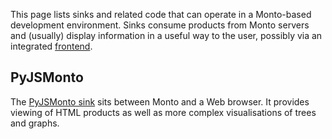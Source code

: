 This page lists sinks and related code that can operate in a Monto-based
development environment.
Sinks consume products from Monto servers and (usually) display information
in a useful way to the user, possibly via an integrated
[frontend](https://bitbucket.org/inkytonik/monto/src/default/wiki/frontends.md).

PyJSMonto
---------

The [PyJSMonto sink](https://bitbucket.org/scottbuckley/pyjsmonto) sits
between Monto and a Web browser.
It provides viewing of HTML products as well as more complex visualisations
of trees and graphs.
